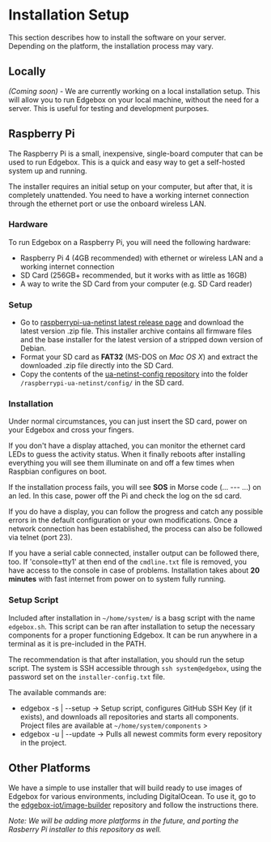 # Installation Setup

This section describes how to install the software on your server. Depending on the platform, the installation process may vary.

## Locally

_(Coming soon)_ - We are currently working on a local installation setup. This will allow you to run Edgebox on your local machine, without the need for a server. This is useful for testing and development purposes.

## Raspberry Pi

The Raspberry Pi is a small, inexpensive, single-board computer that can be used to run Edgebox. This is a quick and easy way to get a self-hosted system up and running.

The installer requires an initial setup on your computer, but after that, it is completely unattended. You need to have a working internet connection through the ethernet port or use the onboard wireless LAN.

### Hardware

To run Edgebox on a Raspberry Pi, you will need the following hardware:

- Raspberry Pi 4 (4GB recommended) with ethernet or wireless LAN and a working internet connection
- SD Card (256GB+ recommended, but it works with as little as 16GB)
- A way to write the SD Card from your computer (e.g. SD Card reader)

### Setup

- Go to [raspberrypi-ua-netinst latest release page](https://github.com/edgebox-iot/raspberrypi-ua-netinst/releases/latest) and download the latest version .zip file. This installer archive contains all firmware files and the base installer for the latest version of a stripped down version of Debian.
- Format your SD card as **FAT32** (MS-DOS on _Mac OS X_) and extract the downloaded .zip file  directly into the SD Card.
- Copy the contents of the [ua-netinst-config repository](https://github.com/edgebox-iot/ua-netinst-config) into the folder `/raspberrypi-ua-netinst/config/` in the SD card.

### Installation

Under normal circumstances, you can just insert the SD card, power on your Edgebox and cross your fingers.

If you don't have a display attached, you can monitor the ethernet card LEDs to guess the activity status. When it finally reboots after installing everything you will see them illuminate on and off a few times when Raspbian configures on boot.

If the installation process fails, you will see **SOS** in Morse code (... --- ...) on an led.  In this case, power off the Pi and check the log on the sd card.

If you do have a display, you can follow the progress and catch any possible errors in the default configuration or your own modifications. Once a network connection has been established, the process can also be followed via telnet (port 23).

If you have a serial cable connected, installer output can be followed there, too. If 'console=tty1' at then end of the `cmdline.txt` file is removed, you have access to the console in case of problems. Installation takes about **20 minutes** with fast internet from power on to system fully running.

### Setup Script

Included after installation in `~/home/system/` is a basg script with the name `edgebox.sh`. This script can be ran after installation to setup the necessary components for a proper functioning Edgebox. It can be run anywhere in a terminal as it is pre-included in the PATH.

The recommendation is that after installation, you should run the setup script. The system is SSH accessible through `ssh system@edgebox`, using the password set on the `installer-config.txt` file.

The available commands are:

 - edgebox -s | --setup -> Setup script, configures GitHub SSH Key (if it exists), and downloads all repositories and starts all components. Project files are available at `~/home/system/components` >
 - edgebox -u | --update -> Pulls all newest commits form every repository in the project.

## Other Platforms

We have a simple to use installer that will build ready to use images of Edgebox for various environments, including DigitalOcean.
To use it, go to the [edgebox-iot/image-builder](https://github.com/edgebox-iot/image-builder) repository and follow the instructions there.

_Note: We will be adding more platforms in the future, and porting the Rasberry Pi installer to this repository as well._